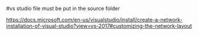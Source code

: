 #vs studio file must be put in the source folder

https://docs.microsoft.com/en-us/visualstudio/install/create-a-network-installation-of-visual-studio?view=vs-2017#customizing-the-network-layout


